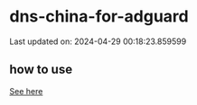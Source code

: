 # dns-china-for-adguard

Last updated on: 2024-04-29 00:18:23.859599

## how to use

[See here](https://github.com/AdguardTeam/AdGuardHome/wiki/Configuration#upstreams-from-file)